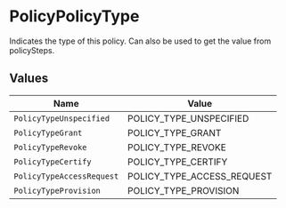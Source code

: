 # PolicyPolicyType

Indicates the type of this policy. Can also be used to get the value from policySteps.


## Values

| Name                       | Value                      |
| -------------------------- | -------------------------- |
| `PolicyTypeUnspecified`    | POLICY_TYPE_UNSPECIFIED    |
| `PolicyTypeGrant`          | POLICY_TYPE_GRANT          |
| `PolicyTypeRevoke`         | POLICY_TYPE_REVOKE         |
| `PolicyTypeCertify`        | POLICY_TYPE_CERTIFY        |
| `PolicyTypeAccessRequest`  | POLICY_TYPE_ACCESS_REQUEST |
| `PolicyTypeProvision`      | POLICY_TYPE_PROVISION      |